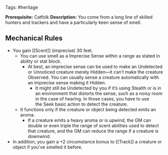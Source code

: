 Tags: #heritage

**Prerequisite:** Catfolk
**Description:** You come from a long line of skilled hunters and trackers and have a particularly keen sense of smell. 

## Mechanical Rules

- You gain [[Scent]] (imprecise) 30 feet.
	- You can use smell as a Imprecise Sense within a range as stated in ability or stat block.
		-  At best, an imprecise sense can be used to make an Undetected  or Unnoticed creature merely Hidden—it can’t make the creature Observed.   You can usually sense a creature automatically with an imprecise sense making it Hidden.
			- It might still be Undetected by you if it’s using Stealth or is in an environment that distorts the sense, such as a noisy room in the case of hearing. In those cases, you have to use the Seek basic action to detect the creature. 
	- It functions only if the creature or object being detected emits an aroma.
		- If a creature emits a heavy aroma or is upwind, the GM can double or even triple the range of scent abilities used to detect that creature, and the GM can reduce the range if a creature is downwind.
- In addition, you gain a +2 circumstance bonus to [[Track]] a creature or object if you've smelled it before.